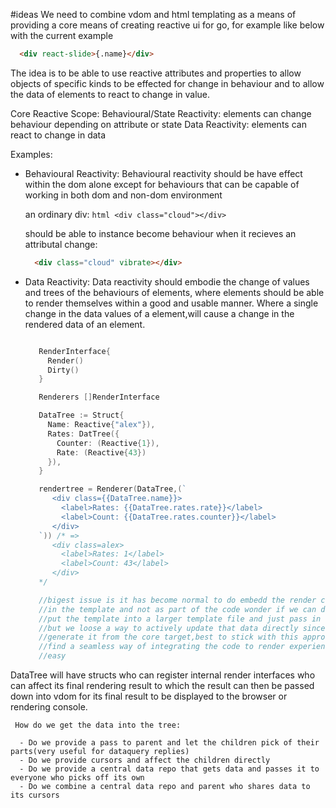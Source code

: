#ideas
 We need to combine vdom and html templating as a means of providing a core means
 of creating reactive ui for go, for example like below with the current example

   ```html
     <div react-slide>{.name}</div>
   ```

 The idea is to be able to use reactive attributes and properties to allow objects
 of specific kinds to be effected for change in behaviour and to allow the data of
 elements to react to change in value.

 Core Reactive Scope:
   Behavioural/State Reactivity: elements can change behaviour depending on attribute or state
   Data Reactivity: elements can react to change in data

 Examples:

  - Behavioural Reactivity: Behavioural reactivity should be have effect within the dom alone except for behaviours
  that can be capable of working in both dom and non-dom environment

      an ordinary div:
        ```html
        <div class="cloud"></div>
        ```

      should be able to instance become behaviour when it recieves an attributal change:

      ```html
        <div class="cloud" vibrate></div>
      ```

  - Data Reactivity: Data reactivity should embodie the change of values and trees of the behaviours of
    elements, where elements should be able to render themselves within a good and usable manner. Where a single
    change in the data values of a element,will cause a change in the rendered data of an element.

     ```go

        RenderInterface{
          Render()
          Dirty()
        }

        Renderers []RenderInterface

        DataTree := Struct{
          Name: Reactive{"alex"}),
          Rates: DatTree({
            Counter: (Reactive{1}),
            Rate: (Reactive{43})
          }),
        }

        rendertree = Renderer(DataTree,(`
           <div class={{DataTree.name}}>
             <label>Rates: {{DataTree.rates.rate}}</label>
             <label>Count: {{DataTree.rates.counter}}</label>
           </div>
        `)) /* =>
           <div class=alex>
             <label>Rates: 1</label>
             <label>Count: 43</label>
           </div>
        */

        //bigest issue is it has become normal to do embedd the render code
        //in the template and not as part of the code wonder if we can do This
        //put the template into a larger template file and just pass in the struct
        //but we loose a way to actively update that data directly since we dont
        //generate it from the core target,best to stick with this approach but
        //find a seamless way of integrating the code to render experience to be
        //easy

     ```

  DataTree will have structs who can register internal render interfaces who can affect its final rendering
     result to which the result can then be passed down into vdom for its final result to be displayed to the browser or rendering console.

     How do we get the data into the tree:

      - Do we provide a pass to parent and let the children pick of their parts(very useful for dataquery replies)
      - Do we provide cursors and affect the children directly
      - Do we provide a central data repo that gets data and passes it to everyone who picks off its own
      - Do we combine a central data repo and parent who shares data to its cursors
